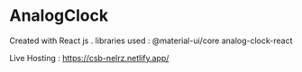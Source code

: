 # AnalogClock


Created with React js .
libraries used : 
  @material-ui/core
  analog-clock-react



Live Hosting : https://csb-nelrz.netlify.app/
